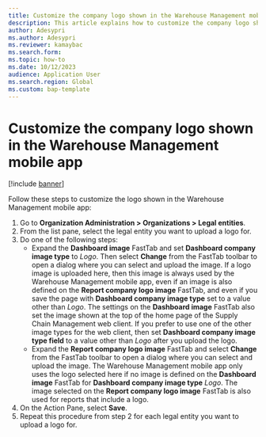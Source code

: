 ```yaml
---
title: Customize the company logo shown in the Warehouse Management mobile app
description: This article explains how to customize the company logo shown in the Warehouse Management mobile app.
author: Adesypri
ms.author: Adesypri
ms.reviewer: kamaybac
ms.search.form:
ms.topic: how-to
ms.date: 10/12/2023
audience: Application User
ms.search.region: Global
ms.custom: bap-template
---
```


# Customize the company logo shown in the Warehouse Management mobile app

[!include [banner](../includes/banner.md)]

Follow these steps to customize the logo shown in the Warehouse Management mobile app:

1. Go to **Organization Administration \> Organizations \> Legal entities**.
1. From the list pane, select the legal entity you want to upload a logo for.
1. Do one of the following steps:
    - Expand the **Dashboard image** FastTab and set **Dashboard company image type** to *Logo*. Then select **Change** from the FastTab toolbar to open a dialog where you can select and upload the image. If a logo image is uploaded here, then this image is always used by the Warehouse Management mobile app, even if an image is also defined on the **Report company logo image** FastTab, and even if you save the page with **Dashboard company image type** set to a value other than *Logo*. The settings on the **Dashboard image** FastTab also set the image shown at the top of the home page of the Supply Chain Management web client. If you prefer to use one of the other image types for the web client, then set **Dashboard company image type field** to a value other than *Logo* after you upload the logo.
    - Expand the **Report company logo image** FastTab and select **Change** from the FastTab toolbar to open a dialog where you can select and upload the image. The Warehouse Management mobile app only uses the logo selected here if no image is defined on the **Dashboard image** FastTab for **Dashboard company image type** *Logo*. The image selected on the **Report company logo image** FastTab is also used for reports that include a logo.
1. On the Action Pane, select **Save**.
1. Repeat this procedure from step 2 for each legal entity you want to upload a logo for.
